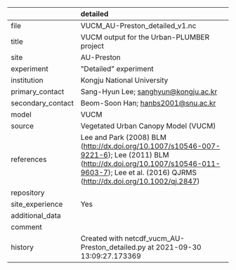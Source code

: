 |                   | detailed                                                                                                                                                                                         |
|:------------------|:-------------------------------------------------------------------------------------------------------------------------------------------------------------------------------------------------|
| file              | VUCM_AU-Preston_detailed_v1.nc                                                                                                                                                                   |
| title             | VUCM output for the Urban-PLUMBER project                                                                                                                                                        |
| site              | AU-Preston                                                                                                                                                                                       |
| experiment        | "Detailed" experiment                                                                                                                                                                            |
| institution       | Kongju National University                                                                                                                                                                       |
| primary_contact   | Sang-Hyun Lee; sanghyun@kongju.ac.kr                                                                                                                                                             |
| secondary_contact | Beom-Soon Han; hanbs2001@snu.ac.kr                                                                                                                                                               |
| model             | VUCM                                                                                                                                                                                             |
| source            | Vegetated Urban Canopy Model (VUCM)                                                                                                                                                              |
| references        | Lee and Park (2008) BLM (http://dx.doi.org/10.1007/s10546-007-9221-6); Lee (2011) BLM (http://dx.doi.org/10.1007/s10546-011-9603-7); Lee et al. (2016) QJRMS (http://dx.doi.org/10.1002/qj.2847) |
| repository        |                                                                                                                                                                                                  |
| site_experience   | Yes                                                                                                                                                                                              |
| additional_data   |                                                                                                                                                                                                  |
| comment           |                                                                                                                                                                                                  |
| history           | Created with netcdf_vucm_AU-Preston_detailed.py at 2021-09-30 13:09:27.173369                                                                                                                    |
